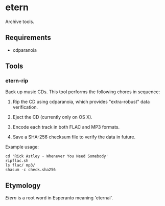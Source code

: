 etern
=====

Archive tools.

Requirements
------------

  * cdparanoia

Tools
-----

### etern-rip

Back up music CDs. This tool performs the following chores in sequence:

 1. Rip the CD using cdparanoia, which provides "extra-robust" data
    verification.

 1. Eject the CD (currently only on OS X).

 1. Encode each track in both FLAC and MP3 formats.

 1. Save a SHA-256 checksum file to verify the data in future.

Example usage:

    cd 'Rick Astley - Whenever You Need Somebody'
    ripflac.sh
    ls flac/ mp3/
    shasum -c check.sha256

Etymology
---------

_Etern_ is a root word in Esperanto meaning 'eternal'.
